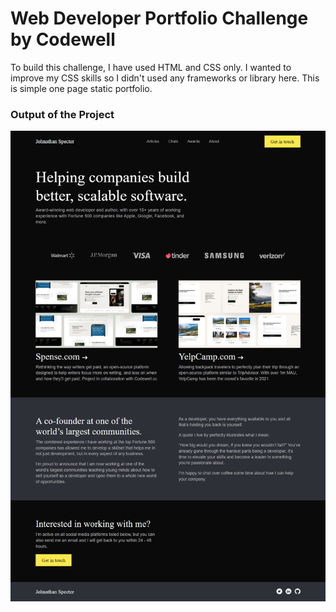 # Web Developer Portfolio Challenge by Codewell
To build this challenge, I have used HTML and CSS only. I wanted to improve my CSS skills so I didn't used any frameworks or library here. This is simple one page static portfolio.

### Output of the Project

<img src="./Assets/output-screenshot.png">